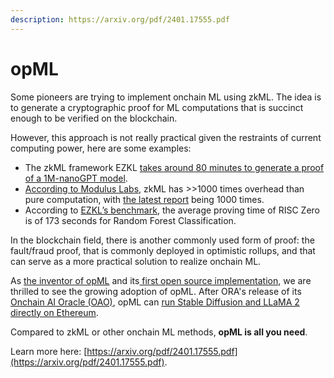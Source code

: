 ```yaml
---
description: https://arxiv.org/pdf/2401.17555.pdf
---
```


# opML

Some pioneers are trying to implement onchain ML using zkML. The idea is to generate a cryptographic proof for ML computations that is succinct enough to be verified on the blockchain.

However, this approach is not really practical given the restraints of current computing power, here are some examples:

* The zkML framework EZKL [takes around 80 minutes to generate a proof of a 1M-nanoGPT model](https://hackmd.io/mGwARMgvSeq2nGvQWLL2Ww#Honey-I-SNARKED-the-GPT).
* [According to Modulus Labs](https://medium.com/@ModulusLabs/chapter-8-make-zkml-real-a3a355b2b756), zkML has >>1000 times overhead than pure computation, with [the latest report](https://twitter.com/shumochu/status/1723839817836888365) being 1000 times.
* According to [EZKL’s benchmark](https://blog.ezkl.xyz/post/benchmarks/), the average proving time of RISC Zero is of 173 seconds for Random Forest Classification.

In the blockchain field, there is another commonly used form of proof: the fault/fraud proof, that is commonly deployed in optimistic rollups, and that can serve as a more practical solution to realize onchain ML.

As [the inventor of opML](https://ethresear.ch/t/opml-optimistic-machine-learning-on-blockchain/16234) and its[ first open source implementation](https://github.com/ora-io/opml), we are thrilled to see the growing adoption of opML. After ORA's release of its [Onchain AI Oracle (OAO)](https://www.ora.io/app/opml/sd), opML can [run Stable Diffusion and LLaMA 2 directly on Ethereum](https://www.hyperoracle.io/app/opml/sd).

Compared to zkML or other onchain ML methods, **opML is all you need**.

Learn more here: [https://arxiv.org/pdf/2401.17555.pdf](https://arxiv.org/pdf/2401.17555.pdf).

